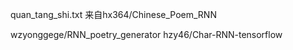 ﻿
quan_tang_shi.txt 来自hx364/Chinese_Poem_RNN


wzyonggege/RNN_poetry_generator
hzy46/Char-RNN-tensorflow